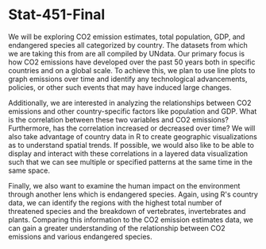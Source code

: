 # Stat-451-Final
We will be exploring CO2 emission estimates, total population, GDP, and endangered species all categorized by country. The datasets from which we are taking this from are all compiled by UNdata. Our primary focus is how CO2 emissions have developed over the past 50 years both in specific countries and on a global scale. To achieve this, we plan to use line plots to graph emissions over time and identify any technological advancements, policies, or other such events that may have induced large changes. 

Additionally, we are interested in analyzing the relationships between CO2 emissions and other country-specific factors like population and GDP. What is the correlation between these two variables and CO2 emissions? Furthermore, has the correlation increased or decreased over time? We will also take advantage of country data in R to create geographic visualizations as to understand spatial trends. If possible, we would also like to be able to display and interact with these correlations in a layered data visualization such that we can see multiple or specified patterns at the same time in the same space.

Finally, we also want to examine the human impact on the environment through another lens which is endangered species. Again, using R's country data, we can identify the regions with the highest total number of threatened species and the breakdown of vertebrates, invertebrates and plants. Comparing this information to the CO2 emission estimates data, we can gain a greater understanding of the relationship between CO2 emissions and various endangered species.
